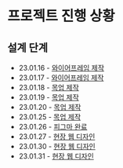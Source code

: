# 프로젝트 진행 상황

## 설계 단계

- 23.01.16 - [와이어프레임 제작](./2023.01.16.md)
- 23.01.17 - [와이어프레임 제작](./2023.01.17.md)
- 23.01.18 - [목업 제작](./2023.01.18.md)
- 23.01.19 - [목업 제작](./2023.01.19.md)
- 23.01.20 - [목업 제작](./2023.01.20.md)
- 23.01.25 - [목업 제작](./2023.01.25.md)
- 23.01.26 - [피그마 완료](./2023.01.26.md)
- 23.01.27 - [현장 웹 디자인](./2023.01.27.md)
- 23.01.30 - [현장 웹 디자인](./2023.01.30.md)
- 23.01.31 - [현장 웹 디자인](./2023.01.31.md)
